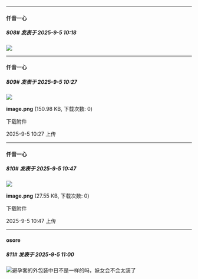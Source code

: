 ﻿
*****

####  仟音一心  
##### 808#       发表于 2025-9-5 10:18

<img src="https://p.sda1.dev/26/053fa715095c38d0ded051a4e6dbde36/image.jpg" referrerpolicy="no-referrer">


*****

####  仟音一心  
##### 809#       发表于 2025-9-5 10:27

<img src="https://img.stage1st.com/forum/202509/05/102712xhqqspgcvmlfphs7.png" referrerpolicy="no-referrer">

<strong>image.png</strong> (150.98 KB, 下载次数: 0)

下载附件

2025-9-5 10:27 上传


*****

####  仟音一心  
##### 810#       发表于 2025-9-5 10:47

<img src="https://img.stage1st.com/forum/202509/05/104727otvvnjnzivh8f4cn.png" referrerpolicy="no-referrer">

<strong>image.png</strong> (27.55 KB, 下载次数: 0)

下载附件

2025-9-5 10:47 上传


*****

####  osore  
##### 811#       发表于 2025-9-5 11:00

<img src="https://static.stage1st.com/image/smiley/face2017/067.png" referrerpolicy="no-referrer">避孕套的外包装中日不是一样的吗，妖女会不会太装了

